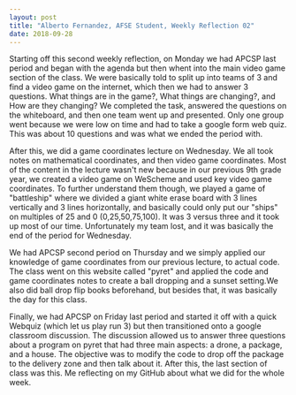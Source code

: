 ```yaml
---
layout: post
title: "Alberto Fernandez, AFSE Student, Weekly Reflection 02"
date: 2018-09-28
---
```


Starting off this second weekly reflection, on Monday we had APCSP last period and began with the agenda but then whent into the main 
video game section of the class. We were basically told to split up into teams of 3 and find a video game on the internet, which then 
we had to answer 3 questions. What things are in the game?, What things are changing?, and How are they changing? We completed the task, 
answered the questions on the whiteboard, and then one team went up and presented. Only one group went because we were low on time and 
had to take a google form web quiz. This was about 10 questions and was what we ended the period with.

After this, we did a game coordinates lecture on Wednesday. We all took notes on mathematical coordinates, and then video game coordinates. Most of the content in the lecture wasn't new because in our previous 9th grade year, we created a video game on WeScheme and used key video game coordinates. To further understand them though, we played a game of "battleship" where we divided a giant white erase board with 3 lines vertically and 3 lines horizontally, and basically could only put our "ships" on multiples of 25 and 0 (0,25,50,75,100). It was 3 versus three and it took up most of our time. Unfortunately my team lost, and it was basically the end of the period for Wednesday.

We had APCSP second period on Thursday and we simply applied our knowledge of game coordinates from our previous lecture, to actual code. The class went on this website called "pyret" and applied the code and game coordinates notes to create a ball dropping and a sunset setting.We also did ball drop flip books beforehand, but besides that, it was basically the day for this class.

Finally, we had APCSP on Friday last period and started it off with a quick Webquiz (which let us play run 3) but then transitioned onto a google classroom discussion. The discussion allowed us to answer three questions about a program on pyret that had three main aspects: a drone, a package, and a house. The objective was to modify the code to drop off the package to the delivery zone and then talk about it. After this, the last section of class was this. Me reflecting on my GitHub about what we did for the whole week.
